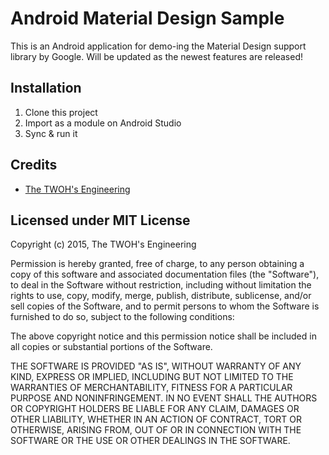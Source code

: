 # Android Material Design Sample

This is an Android application for demo-ing the Material Design support library by Google.
Will be updated as the newest features are released!

## Installation

1. Clone this project
2. Import as a module on Android Studio
3. Sync & run it

## Credits

- [The TWOH's Engineering](http://www.twoh.co)

## Licensed under MIT License

Copyright (c) 2015, The TWOH's Engineering

Permission is hereby granted, free of charge, to any person obtaining a copy
of this software and associated documentation files (the "Software"), to deal
in the Software without restriction, including without limitation the rights
to use, copy, modify, merge, publish, distribute, sublicense, and/or sell
copies of the Software, and to permit persons to whom the Software is
furnished to do so, subject to the following conditions:

The above copyright notice and this permission notice shall be included in all
copies or substantial portions of the Software.

THE SOFTWARE IS PROVIDED "AS IS", WITHOUT WARRANTY OF ANY KIND,
EXPRESS OR IMPLIED, INCLUDING BUT NOT LIMITED TO THE WARRANTIES OF
MERCHANTABILITY, FITNESS FOR A PARTICULAR PURPOSE AND NONINFRINGEMENT.
IN NO EVENT SHALL THE AUTHORS OR COPYRIGHT HOLDERS BE LIABLE FOR ANY CLAIM,
DAMAGES OR OTHER LIABILITY, WHETHER IN AN ACTION OF CONTRACT, TORT OR
OTHERWISE, ARISING FROM, OUT OF OR IN CONNECTION WITH THE SOFTWARE OR THE USE
OR OTHER DEALINGS IN THE SOFTWARE.

